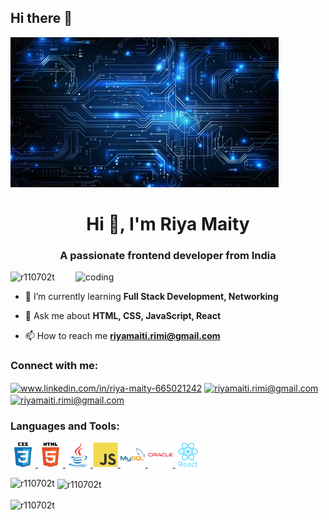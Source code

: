 ## Hi there 👋

![logo](https://github.com/R110702T/R110702T/blob/main/code.webp)
<h1 align="center">Hi 👋, I'm Riya Maity</h1>
<h3 align="center">A passionate frontend developer from India</h3>


<img align="right" alt="coding" width="400" src="https://media1.tenor.com/m/YhA5nO9jiCkAAAAC/ika-musume.gif"/>

<p align="left"> <img src="https://komarev.com/ghpvc/?username=r110702t&label=Profile%20views&color=0e75b6&style=flat" alt="r110702t" /> </p>

- 🌱 I’m currently learning **Full Stack Development, Networking**

- 💬 Ask me about **HTML, CSS, JavaScript, React**

- 📫 How to reach me **riyamaiti.rimi@gmail.com**

<h3 align="left">Connect with me:</h3>
<p align="left">
<a href="https://linkedin.com/in/www.linkedin.com/in/riya-maity-665021242" target="blank"><img align="center" src="https://raw.githubusercontent.com/rahuldkjain/github-profile-readme-generator/master/src/images/icons/Social/linked-in-alt.svg" alt="www.linkedin.com/in/riya-maity-665021242" height="30" width="40" /></a>
<a href="https://fb.com/riyamaiti.rimi@gmail.com" target="blank"><img align="center" src="https://raw.githubusercontent.com/rahuldkjain/github-profile-readme-generator/master/src/images/icons/Social/facebook.svg" alt="riyamaiti.rimi@gmail.com" height="30" width="40" /></a>
<a href="https://instagram.com/riyamaiti.rimi@gmail.com" target="blank"><img align="center" src="https://raw.githubusercontent.com/rahuldkjain/github-profile-readme-generator/master/src/images/icons/Social/instagram.svg" alt="riyamaiti.rimi@gmail.com" height="30" width="40" /></a>
</p>

<h3 align="left">Languages and Tools:</h3>
<p align="left"> <a href="https://www.w3schools.com/css/" target="_blank" rel="noreferrer"> <img src="https://raw.githubusercontent.com/devicons/devicon/master/icons/css3/css3-original-wordmark.svg" alt="css3" width="40" height="40"/> </a> <a href="https://www.w3.org/html/" target="_blank" rel="noreferrer"> <img src="https://raw.githubusercontent.com/devicons/devicon/master/icons/html5/html5-original-wordmark.svg" alt="html5" width="40" height="40"/> </a> <a href="https://www.java.com" target="_blank" rel="noreferrer"> <img src="https://raw.githubusercontent.com/devicons/devicon/master/icons/java/java-original.svg" alt="java" width="40" height="40"/> </a> <a href="https://developer.mozilla.org/en-US/docs/Web/JavaScript" target="_blank" rel="noreferrer"> <img src="https://raw.githubusercontent.com/devicons/devicon/master/icons/javascript/javascript-original.svg" alt="javascript" width="40" height="40"/> </a> <a href="https://www.mysql.com/" target="_blank" rel="noreferrer"> <img src="https://raw.githubusercontent.com/devicons/devicon/master/icons/mysql/mysql-original-wordmark.svg" alt="mysql" width="40" height="40"/> </a> <a href="https://www.oracle.com/" target="_blank" rel="noreferrer"> <img src="https://raw.githubusercontent.com/devicons/devicon/master/icons/oracle/oracle-original.svg" alt="oracle" width="40" height="40"/> </a> <a href="https://reactjs.org/" target="_blank" rel="noreferrer"> <img src="https://raw.githubusercontent.com/devicons/devicon/master/icons/react/react-original-wordmark.svg" alt="react" width="40" height="40"/> </a> </p>

<p><img align="left" src="https://github-readme-stats.vercel.app/api/top-langs?username=r110702t&show_icons=true&locale=en&layout=compact" alt="r110702t" /></p>

<p>&nbsp;<img align="center" src="https://github-readme-stats.vercel.app/api?username=r110702t&show_icons=true&locale=en" alt="r110702t" /></p>

<p><img align="center" src="https://github-readme-streak-stats.herokuapp.com/?user=r110702t&" alt="r110702t" /></p>
